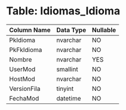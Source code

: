 # Table: Idiomas_Idioma

| Column Name | Data Type | Nullable |
|-------------|-----------|----------|
| PkIdioma | nvarchar | NO |
| PkFkIdioma | nvarchar | NO |
| Nombre | nvarchar | YES |
| UserMod | smallint | NO |
| HostMod | nvarchar | NO |
| VersionFila | tinyint | NO |
| FechaMod | datetime | NO |
